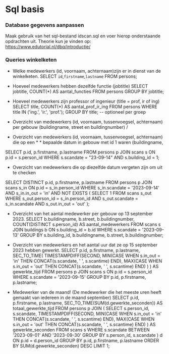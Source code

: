 # Sql basis

### Database gegevens aanpassen
Maak gebruik van het sql-bestand idscan.sql en voer hierop onderstaande opdrachten uit.
Theorie kun je vinden op: https://www.edutorial.nl/dbq/introductie/

### Queries winkelketen
* Welke medewerkers (id, voornaam, achternaam)zijn er in dienst van de winkelketen.
SELECT `id`,`firstname`,`lastname` FROM persons; 

* Hoeveel medewerkers hebben dezelfde functie (jobtitle)
SELECT jobtitle, COUNT(*) AS aantal_functies FROM persons GROUP BY jobtitle; 

* Hoeveel medewerkers zijn professor of ingenieur (title = prof, ir of ing)
SELECT title, COUNT(*) AS aantal_prof_ir_ing FROM persons WHERE title IN ('ing.', 'ir.', 'prof.'); 
GROUP BY title; -- optioneel per groep

* Overzicht van medewerkers (id, voornaam, tussenvoegsel, achternaam) per gebouw (buildingname, street en buildingnumber)
/

* Overzicht van medewerkers (id, voornaam, tussenvoegsel, achternaam) die op een *  * bepaalde datum in gebouw met id 1 waren (buildingname, 

SELECT p.id, p.firstname, p.lastname FROM persons p JOIN scans s ON p.id = s.person_id WHERE s.scandate = "23-09-14" AND s.building_id = 1;

* Overzicht van medewerkers die op diezelfde datum vergeten zijn om uit te checken

SELECT DISTINCT p.id, p.firstname, p.lastname FROM persons p JOIN scans s_in ON p.id = s_in.person_id WHERE s_in.scandate = '2023-09-14' AND s_in.in_out = 'in' AND NOT EXISTS ( SELECT 1 FROM scans s_out WHERE s_out.person_id = s_in.person_id AND s_out.scandate = s_in.scandate AND s_out.in_out = 'out' ); 

* Overzicht van het aantal medewerker per gebouw op 13 september 2023.
SELECT b.buildingname, b.street, b.buildingnumber, COUNT(DISTINCT s.person_id) AS aantal_medewerkers FROM scans s JOIN buildings b ON s.building_id = b.id WHERE s.scandate = '2023-09-13' GROUP BY s.building_id, b.buildingname, b.street, b.buildingnumber; 

* Overzicht van medewerkers en het aantal uur dat ze op 15 september 2023 hebben gewerkt.
SELECT p.id, p.firstname, p.lastname, SEC_TO_TIME( TIMESTAMPDIFF(SECOND, MIN(CASE WHEN s.in_out = 'in' THEN CONCAT(s.scandate, ' ', s.scantime) END), MAX(CASE WHEN s.in_out = 'out' THEN CONCAT(s.scandate, ' ', s.scantime) END) ) ) AS gewerkte_tijd FROM persons p JOIN scans s ON p.id = s.person_id WHERE s.scandate = '2023-09-15' GROUP BY p.id, p.firstname, p.lastname; 

* Medewerker van de maand! (De medewerker die het meeste uren heeft gemaakt van iedereen in de maand september)
SELECT p.id, p.firstname, p.lastname, SEC_TO_TIME(SUM(d.gewerkte_seconden)) AS totaal_gewerkte_tijd FROM persons p JOIN ( SELECT s.person_id, s.scandate, TIMESTAMPDIFF(SECOND, MIN(CASE WHEN s.in_out = 'in' THEN CONCAT(s.scandate, ' ', s.scantime) END), MAX(CASE WHEN s.in_out = 'out' THEN CONCAT(s.scandate, ' ', s.scantime) END) ) AS gewerkte_seconden FROM scans s WHERE s.scandate BETWEEN '2023-09-01' AND '2023-09-30' GROUP BY s.person_id, s.scandate ) d ON p.id = d.person_id GROUP BY p.id, p.firstname, p.lastname ORDER BY SUM(d.gewerkte_seconden) DESC LIMIT 1; 